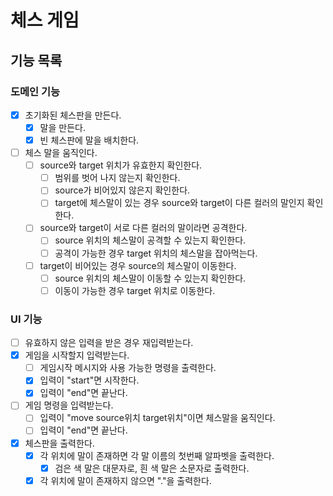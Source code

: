 # 체스 게임

## 기능 목록

### 도메인 기능

- [x] 초기화된 체스판을 만든다.
    - [x] 말을 만든다.
    - [x] 빈 체스판에 말을 배치한다.
- [ ] 체스 말을 움직인다.
    - [ ] source와 target 위치가 유효한지 확인한다.
        - [ ] 범위를 벗어 나지 않는지 확인한다.
        - [ ] source가 비어있지 않은지 확인한다.
        - [ ] target에 체스말이 있는 경우 source와 target이 다른 컬러의 말인지 확인한다.
    - [ ] source와 target이 서로 다른 컬러의 말이라면 공격한다.
        - [ ] source 위치의 체스말이 공격할 수 있는지 확인한다.
        - [ ] 공격이 가능한 경우 target 위치의 체스말을 잡아먹는다.
    - [ ] target이 비어있는 경우 source의 체스말이 이동한다.
        - [ ] source 위치의 체스말이 이동할 수 있는지 확인한다.
        - [ ] 이동이 가능한 경우 target 위치로 이동한다.

### UI 기능

- [ ] 유효하지 않은 입력을 받은 경우 재입력받는다.
- [x] 게임을 시작할지 입력받는다.
    - [ ] 게임시작 메시지와 사용 가능한 명령을 출력한다.
    - [x] 입력이 "start"면 시작한다.
    - [x] 입력이 "end"면 끝난다.
- [ ] 게임 명령을 입력받는다.
    - [ ] 입력이 "move source위치 target위치"이면 체스말을 움직인다.
    - [ ] 입력이 "end"면 끝난다.
- [x] 체스판을 출력한다.
    - [x] 각 위치에 말이 존재하면 각 말 이름의 첫번째 알파벳을 출력한다.
        - [x] 검은 색 말은 대문자로, 흰 색 말은 소문자로 출력한다.
    - [x] 각 위치에 말이 존재하지 않으면 "."을 출력한다.
